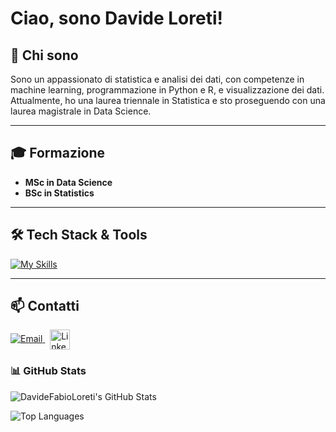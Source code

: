 # Ciao, sono Davide Loreti!

## 🌟 Chi sono
Sono un appassionato di statistica e analisi dei dati, con competenze in machine learning, programmazione in Python e R, e visualizzazione dei dati. Attualmente, ho una laurea triennale in Statistica e sto proseguendo con una laurea magistrale in Data Science.

---

## 🎓 Formazione
- **MSc in Data Science**
- **BSc in Statistics**

---

## 🛠️ Tech Stack & Tools
[![My Skills](https://skillicons.dev/icons?i=atom,anaconda,latex,mongodb,mysql,py,r,github,sqlite,tensorflow,sklearn)](https://skillicons.dev)

---

## 📫 Contatti
<a href="mailto:loredade@gmail.com">
  <img src="https://img.shields.io/badge/loredade@gmail.com-D14836?style=for-the-badge&logo=gmail&logoColor=white" alt="Email">
</a>&nbsp;
<a href="https://www.linkedin.com/in/davide-fabio-loreti-736965293/" target="_blank">
  <img src="https://upload.wikimedia.org/wikipedia/commons/c/ca/LinkedIn_logo_initials.png" alt="LinkedIn Logo" width="32" style="vertical-align: middle;">
</a>

### 📊 GitHub Stats

![DavideFabioLoreti's GitHub Stats](https://github-readme-stats.vercel.app/api?username=DavideFabioLoreti&show_icons=true&theme=default)

![Top Languages](https://github-readme-stats.vercel.app/api/top-langs/?username=DavideFabioLoreti&layout=compact)
